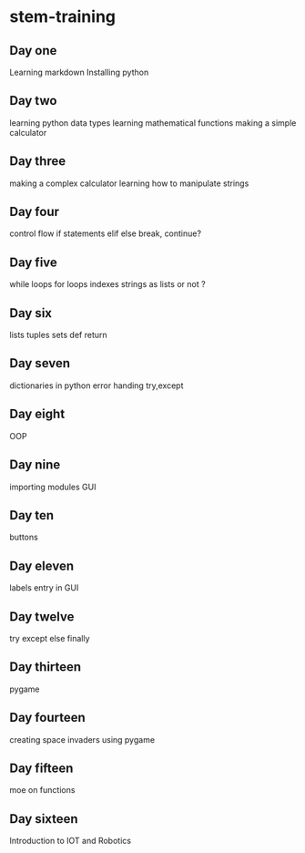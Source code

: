 # stem-training
## Day one
Learning markdown
Installing python
## Day two
learning python data types
learning mathematical functions
making a simple calculator
## Day three
making a complex calculator
learning how to manipulate strings
## Day four
control flow
if statements
elif else
break, continue?
## Day five
while loops
for loops
indexes
strings as lists or not ?
## Day six
lists
tuples
sets
def
return
## Day seven
dictionaries in python
error handing try,except
## Day eight
OOP
## Day nine
importing modules
GUI
## Day ten
buttons
## Day eleven
labels
entry in GUI
## Day twelve
try
except
else
finally
## Day thirteen
pygame
## Day fourteen
creating space invaders using pygame
## Day fifteen
moe on functions
## Day sixteen
Introduction to IOT and Robotics



